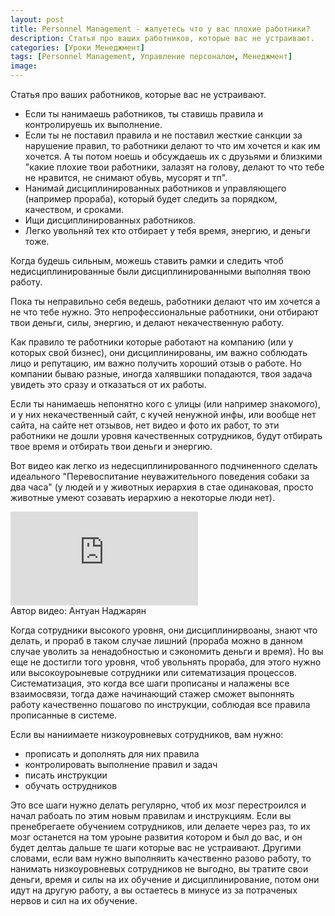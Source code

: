 ```yaml
---
layout: post
title: Personnel Management - жалуетесь что у вас плохие работники?
description: Статья про ваших работников, которые вас не устраивают.
categories: [Уроки Менеджмент]
tags: [Personnel Management, Управление персоналом, Менеджмент]
image:
---
```

Статья про ваших работников, которые вас не устраивают.
<ul>
<li>
Если ты нанимаешь работников, ты ставишь правила и контролируешь их выполнение.
</li><li>
Если ты не поставил правила и не поставил жесткие санкции за нарушение правил, то работники делают то что им хочется и как им хочется. А ты потом ноешь и обсуждаешь их с друзьями и близкими "какие плохие твои работники, залазят на голову, делают то что тебе не нравится, не снимают обувь, мусорят и тп".
</li><li>
Нанимай дисциплинированных работников и управляющего (например прораба), который будет следить за порядком, качеством, и сроками.
</li><li>
Ищи дисциплинированных работников. 
</li><li>
Легко увольняй тех кто отбирает у тебя время, энергию, и деньги тоже.
</li>
</ul>

Когда будешь сильным, можешь ставить рамки и следить чтоб недисциплинированные  были дисциплинированными выполняя твою работу. 

Пока ты неправильно себя ведешь, работники делают что им хочется а не что тебе нужно. Это непрофессиональные работники, они отбирают твои деньги, силы, энергию, и делают некачественную работу.

Как правило те работники которые работают на компанию (или у которых свой бизнес), они дисциплинированы, им важно соблюдать лицо и репутацию, им важно получить хороший отзыв о работе. Но компании бываю разные, иногда халявшики попадаются, твоя задача увидеть это сразу и отказаться от их работы.

Если ты нанимаешь непонятно кого с улицы (или например знакомого), и у них некачественный сайт, с кучей ненужной инфы, или вообще нет сайта, на сайте нет отзывов, нет видео и фото их работ, то эти работники не дошли уровня качественных сотрудников, будут отбирать твое время и отбирать твои деньги и энергию. 

Вот видео как легко из недесциплинированного подчиненного сделать идеального "Перевоспитание неуважительного поведения собаки за два часа" (у людей и у животных иерархия в стае одинаковая, просто животные умеют созавать иерархию а некоторые люди нет).

<div class="yt-video-container-1">
    <iframe src="https://www.youtube.com/embed/qpT_ywHvcNQ?rel=0" frameborder="0" allowfullscreen></iframe>
</div>
Автор видео: Антуан Наджарян


Когда сотрудники высокого уровня, они дисциплинирвоаны, знают что делать, и прораб в таком случае лишний (прораба можно в данном случае уволить за ненадобностью и сэкономить деньги и время). Но вы еще не достигли того уровня, чтоб увольнять прораба, для этого нужно или высокоуроыневые сотрудники или ситематизация процессов. Систематизация, это когда все шаги прописаны и налажены все взаимосвязи, тогда даже начинающий стажер сможет выпоннять работу качественно пошагово по инструкции, соблюдая все правила прописанные в системе.

Если вы наниимаете низкоуровневых сотрудников, вам нужно:
<ul>
<li>
прописать и дополнять для них правила
</li><li>
контролировать выполнение правил и задач
</li><li>
писать инструкции
</li><li>
обучать острудников
</li>
</ul>
Это все шаги нужно делать регулярно, чтоб их мозг перестроился и начал рабоать по этим новым правилам и инструкциям. Если вы пренебрегаете обучением сотрудников, или делаете через раз, то их мозг останется на том уроыне развития котором и был до вас, и он будет делтаь дальше те шаги которые вас не устраивают. Другими словами, если вам нужно выполняить качественно разово работу, то нанимать низкоуровневых сотрудников не выгодно, вы тратите свои деньги, время и силы на их обучение и дисциплинирование, потом они идут на другую работу, а вы остаетесь в минусе из за потраченых нервов и сил на их обучение.
